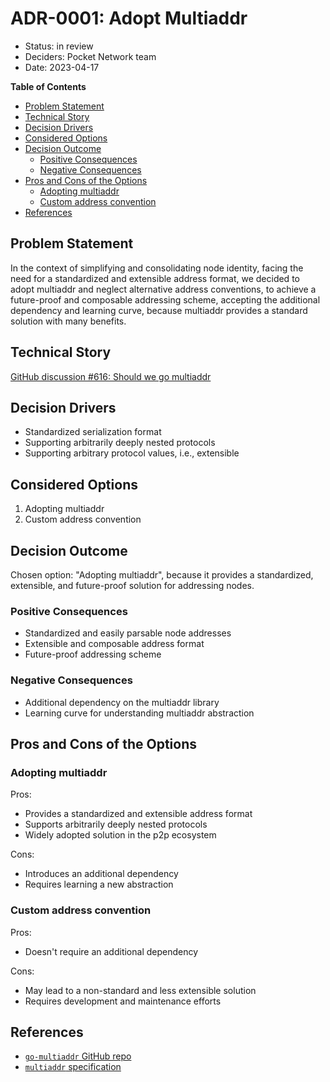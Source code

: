 # ADR-0001: Adopt Multiaddr <!-- omit in toc -->

- Status: in review
- Deciders: Pocket Network team
- Date: 2023-04-17

**Table of Contents**

- [Problem Statement](#problem-statement-)
- [Technical Story](#technical-story-)
- [Decision Drivers](#decision-drivers-)
- [Considered Options](#considered-options-)
- [Decision Outcome](#decision-outcome-)
    - [Positive Consequences](#positive-consequences-)
    - [Negative Consequences](#negative-consequences-)
- [Pros and Cons of the Options](#pros-and-cons-of-the-options-)
    - [Adopting multiaddr](#adopting-multiaddr)
    - [Custom address convention](#custom-address-convention)
- [References](#references-)

## Problem Statement <!-- required -->

In the context of simplifying and consolidating node identity, facing the need for a standardized and extensible address format, we decided to adopt multiaddr and neglect alternative address conventions, to achieve a future-proof and composable addressing scheme, accepting the additional dependency and learning curve, because multiaddr provides a standard solution with many benefits.

## Technical Story <!-- optional -->

[GitHub discussion #616: Should we go multiaddr](https://github.com/pokt-network/pocket/discussions/616)

## Decision Drivers <!-- optional -->

- Standardized serialization format
- Supporting arbitrarily deeply nested protocols
- Supporting arbitrary protocol values, i.e., extensible

## Considered Options <!-- required -->

1. Adopting multiaddr
2. Custom address convention

## Decision Outcome <!-- required -->

Chosen option: "Adopting multiaddr", because it provides a standardized, extensible, and future-proof solution for addressing nodes.

### Positive Consequences <!-- optional -->

- Standardized and easily parsable node addresses
- Extensible and composable address format
- Future-proof addressing scheme

### Negative Consequences <!-- optional -->

- Additional dependency on the multiaddr library
- Learning curve for understanding multiaddr abstraction

## Pros and Cons of the Options <!-- required -->

### Adopting multiaddr

Pros:

- Provides a standardized and extensible address format
- Supports arbitrarily deeply nested protocols
- Widely adopted solution in the p2p ecosystem

Cons:

- Introduces an additional dependency
- Requires learning a new abstraction

### Custom address convention

Pros:

- Doesn't require an additional dependency

Cons:

- May lead to a non-standard and less extensible solution
- Requires development and maintenance efforts

## References <!-- optional -->

- [`go-multiaddr` GitHub repo](https://github.com/multiformats/go-multiaddr)
- [`multiaddr` specification](https://github.com/multiformats/multiaddr)